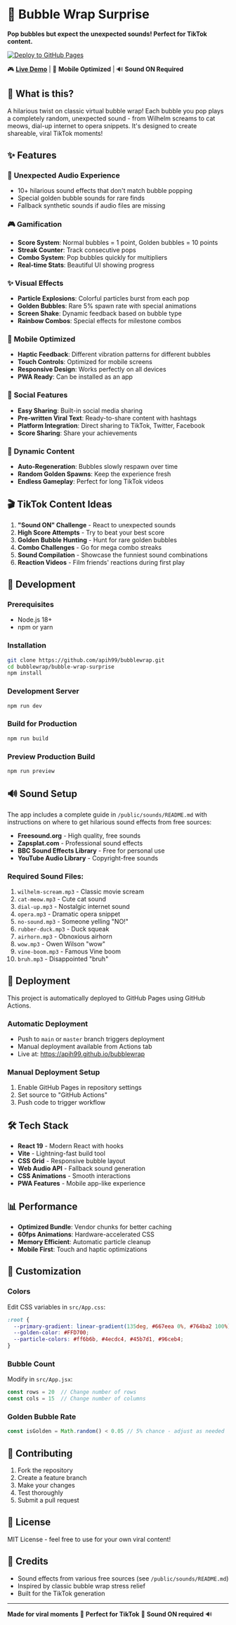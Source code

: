 # 🫧 Bubble Wrap Surprise

**Pop bubbles but expect the unexpected sounds! Perfect for TikTok content.**

[![Deploy to GitHub Pages](https://github.com/apih99/bubblewrap/actions/workflows/deploy.yml/badge.svg)](https://github.com/apih99/bubblewrap/actions/workflows/deploy.yml)

🎮 **[Live Demo](https://apih99.github.io/bubblewrap)** | 📱 **Mobile Optimized** | 🔊 **Sound ON Required**

## 🎯 What is this?

A hilarious twist on classic virtual bubble wrap! Each bubble you pop plays a completely random, unexpected sound - from Wilhelm screams to cat meows, dial-up internet to opera snippets. It's designed to create shareable, viral TikTok moments!

## ✨ Features

### 🎵 **Unexpected Audio Experience**
- 10+ hilarious sound effects that don't match bubble popping
- Special golden bubble sounds for rare finds
- Fallback synthetic sounds if audio files are missing

### 🎮 **Gamification**
- **Score System**: Normal bubbles = 1 point, Golden bubbles = 10 points
- **Streak Counter**: Track consecutive pops
- **Combo System**: Pop bubbles quickly for multipliers
- **Real-time Stats**: Beautiful UI showing progress

### ✨ **Visual Effects**
- **Particle Explosions**: Colorful particles burst from each pop
- **Golden Bubbles**: Rare 5% spawn rate with special animations
- **Screen Shake**: Dynamic feedback based on bubble type
- **Rainbow Combos**: Special effects for milestone combos

### 📱 **Mobile Optimized**
- **Haptic Feedback**: Different vibration patterns for different bubbles
- **Touch Controls**: Optimized for mobile screens
- **Responsive Design**: Works perfectly on all devices
- **PWA Ready**: Can be installed as an app

### 🚀 **Social Features**
- **Easy Sharing**: Built-in social media sharing
- **Pre-written Viral Text**: Ready-to-share content with hashtags
- **Platform Integration**: Direct sharing to TikTok, Twitter, Facebook
- **Score Sharing**: Share your achievements

### 🔄 **Dynamic Content**
- **Auto-Regeneration**: Bubbles slowly respawn over time
- **Random Golden Spawns**: Keep the experience fresh
- **Endless Gameplay**: Perfect for long TikTok videos

## 🎬 TikTok Content Ideas

1. **"Sound ON" Challenge** - React to unexpected sounds
2. **High Score Attempts** - Try to beat your best score
3. **Golden Bubble Hunting** - Hunt for rare golden bubbles
4. **Combo Challenges** - Go for mega combo streaks
5. **Sound Compilation** - Showcase the funniest sound combinations
6. **Reaction Videos** - Film friends' reactions during first play

## 🔧 Development

### Prerequisites
- Node.js 18+
- npm or yarn

### Installation
```bash
git clone https://github.com/apih99/bubblewrap.git
cd bubblewrap/bubble-wrap-surprise
npm install
```

### Development Server
```bash
npm run dev
```

### Build for Production
```bash
npm run build
```

### Preview Production Build
```bash
npm run preview
```

## 🔊 Sound Setup

The app includes a complete guide in `/public/sounds/README.md` with instructions on where to get hilarious sound effects from free sources:

- **Freesound.org** - High quality, free sounds
- **Zapsplat.com** - Professional sound effects
- **BBC Sound Effects Library** - Free for personal use
- **YouTube Audio Library** - Copyright-free sounds

### Required Sound Files:
1. `wilhelm-scream.mp3` - Classic movie scream
2. `cat-meow.mp3` - Cute cat sound
3. `dial-up.mp3` - Nostalgic internet sound
4. `opera.mp3` - Dramatic opera snippet
5. `no-sound.mp3` - Someone yelling "NO!"
6. `rubber-duck.mp3` - Duck squeak
7. `airhorn.mp3` - Obnoxious airhorn
8. `wow.mp3` - Owen Wilson "wow"
9. `vine-boom.mp3` - Famous Vine boom
10. `bruh.mp3` - Disappointed "bruh"

## 🚀 Deployment

This project is automatically deployed to GitHub Pages using GitHub Actions.

### Automatic Deployment
- Push to `main` or `master` branch triggers deployment
- Manual deployment available from Actions tab
- Live at: https://apih99.github.io/bubblewrap

### Manual Deployment Setup
1. Enable GitHub Pages in repository settings
2. Set source to "GitHub Actions"
3. Push code to trigger workflow

## 🛠️ Tech Stack

- **React 19** - Modern React with hooks
- **Vite** - Lightning-fast build tool
- **CSS Grid** - Responsive bubble layout
- **Web Audio API** - Fallback sound generation
- **CSS Animations** - Smooth interactions
- **PWA Features** - Mobile app-like experience

## 📊 Performance

- **Optimized Bundle**: Vendor chunks for better caching
- **60fps Animations**: Hardware-accelerated CSS
- **Memory Efficient**: Automatic particle cleanup
- **Mobile First**: Touch and haptic optimizations

## 🎨 Customization

### Colors
Edit CSS variables in `src/App.css`:
```css
:root {
  --primary-gradient: linear-gradient(135deg, #667eea 0%, #764ba2 100%);
  --golden-color: #FFD700;
  --particle-colors: #ff6b6b, #4ecdc4, #45b7d1, #96ceb4;
}
```

### Bubble Count
Modify in `src/App.jsx`:
```javascript
const rows = 20  // Change number of rows
const cols = 15  // Change number of columns
```

### Golden Bubble Rate
```javascript
const isGolden = Math.random() < 0.05 // 5% chance - adjust as needed
```

## 🤝 Contributing

1. Fork the repository
2. Create a feature branch
3. Make your changes
4. Test thoroughly
5. Submit a pull request

## 📄 License

MIT License - feel free to use for your own viral content!

## 🙏 Credits

- Sound effects from various free sources (see `/public/sounds/README.md`)
- Inspired by classic bubble wrap stress relief
- Built for the TikTok generation

---

**Made for viral moments** 🚀 **Perfect for TikTok** 📱 **Sound ON required** 🔊

